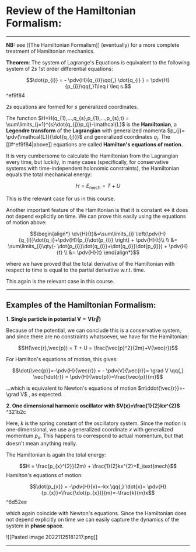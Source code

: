 # Review of the Hamiltonian Formalism:
***

**NB:** see [[The Hamiltonian Formalism]] (eventually) for a more complete treatment of Hamiltonian mechanics.

**Theorem**: The system of Lagrange's Equations is equivalent to the following system of $2s$ $1$st order differential equations:

$$\dot{p_{i}} = - \pdv{H}{q_{i}}\qq{,} \dot{q_{i} } = \pdv{H}{p_{i}}\qq{,}1\leq i \leq s.$$ ^ef9f84

$2s$ equations are formed for $s$ generalized coordinates. 

The function $H=H(q_{1},...,q_{s},p_{1},...,p_{s},t) = \sum\limits_{j=1}^{s}\dot{q_{j}}p_{j}-\mathcal{L}$ is the **Hamiltonian**, a **Legendre transform** of the  **Lagrangian** with generalized momenta $p_{j}= \pdv{\mathcal{L}}{\dot{q_{j}}}$ and generalized coordinates $q_{j}$. The [[#^ef9f84|above]] equations are called **Hamilton's equations of motion.** 

It is very cumbersome to calculate the Hamiltonian from the Lagrangian every time, but luckily, in many cases (specifically, for conservative systems with time-independent holonomic constraints), the Hamiltonian equals the total mechanical energy:

$$H = E_\text{mech}=T +U$$

This is the relevant case for us in this course. 

Another important feature of the Hamiltonian is that it is constant $\iff$ it does not depend explicitly on time. We can prove this easily using the equations of motion above:


$$\begin{align*}
\dv{H}{t}&=\sum\limits_{i} \left(\pdv{H}{q_{i}}\dot{q_i}+\pdv{H}{p_i}\dot{p_{i}} \right)    + \pdv{H}{t}\\
\\
		&= \sum\limits_{i}\qty(- \dot{p_{i}}\dot{q_{i}}+\dot{q_{i}}\dot{p_{i}}) + \pdv{H}{t} \\
&= \pdv{H}{t}
\end{align*}$$

where we have proved that the total derivative of the Hamiltonian with respect to time is equal to the partial derivative w.r.t. time. 

This again is the relevant case in this course. 
***

## Examples of the Hamiltonian Formalism:

**1. Single particle in potential $\mathbf{V}=\mathbf{V}(\vec{r})$** 

Because of the potential, we can conclude this is a conservative system, and since there are no constraints whatsoever, we have for the Hamiltonian:

$$H(\vec{r},\vec{p}) = T + U = \frac{\vec{p}^2}{2m}+V(\vec{r})$$

For Hamilton's equations of motion, this gives:

$$\dot{\vec{p}}=-\pdv{H}{\vec{r}} = - \pdv{V}{\vec{r}}= \grad V \qq{,} \vec{\dot{r}} = \pdv{H}{\vec{p}}=\frac{\vec{p}}{m}$$

...which is equivalent to Newton's equations of motion $m\ddot{\vec{r}}=- \grad V$ , as expected. 


**2. One dimensional harmonic oscillator with $V(x)=\frac{1}{2}kx^{2}$** ^321b2c

Here, $k$ is the spring constant of the oscillatory system. Since the motion is one-dimensional, we use a generalized coordinate $x$ with generalized momentum $p_x$. This happens to correspond to actual momentum, but that doesn't mean anything really. 

The Hamiltonian is again the total energy:

$$H = \frac{p_{x}^{2}}{2m} + \frac{1}{2}kx^{2}=E_\text{mech}$$
Hamilton's equations of motion:

$$\dot{p_{x}} = -\pdv{H}{x}=-kx \qq{,} \dot{x}= \pdv{H}{p_{x}}=\frac{\dot{p_{x}}}{m}=-\frac{k}{m}x$$ ^6d52ee

which again coincide with Newton's equations. Since the Hamiltonian does not depend explicitly on time we can easily capture the dynamics of the system in **phase space**.

![[Pasted image 20221125181217.png]]



***

